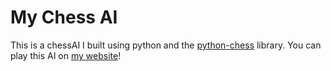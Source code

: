 # My Chess AI
This is a chessAI I built using python and the [python-chess](https://python-chess.readthedocs.io/en/latest/) library.  You can play this AI on [my website](samueldove.com)!

